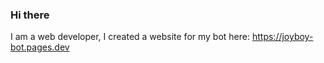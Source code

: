 ### Hi there

I am a web developer, I created a website for my bot here: https://joyboy-bot.pages.dev
